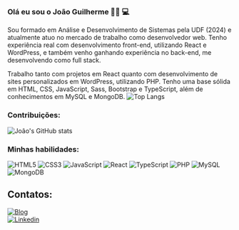 ### Olá eu sou o João Guilherme 👋🏾 💻

Sou formado em Análise e Desenvolvimento de Sistemas pela UDF (2024) e atualmente atuo no mercado de trabalho como desenvolvedor web. Tenho experiência real com desenvolvimento front-end, utilizando React e WordPress, e também venho ganhando experiência no back-end, me desenvolvendo como full stack.

Trabalho tanto com projetos em React quanto com desenvolvimento de sites personalizados em WordPress, utilizando PHP. Tenho uma base sólida em HTML, CSS, JavaScript, Sass, Bootstrap e TypeScript, além de conhecimentos em MySQL e MongoDB.
![Top Langs](https://github-readme-stats.vercel.app/api/top-langs/?username=joaoguiaguiar&hide_progress=true)

### Contribuições:

![João's GitHub stats](https://github-readme-stats.vercel.app/api?username=joaoguiaguiar&show_icons=true&theme=radical)

### Minhas habilidades:

![HTML5](https://img.shields.io/badge/HTML5-E34F26?style=for-the-badge&logo=html5&logoColor=white)
![CSS3](https://img.shields.io/badge/CSS3-1572B6?style=for-the-badge&logo=css3&logoColor=white)
![JavaScript](https://img.shields.io/badge/JavaScript-F7DF1E?style=for-the-badge&logo=javascript&logoColor=black)
![React](https://img.shields.io/badge/React-61DAFB?style=for-the-badge&logo=react&logoColor=black)
![TypeScript](https://img.shields.io/badge/TypeScript-007ACC?style=for-the-badge&logo=typescript&logoColor=white)
![PHP](https://img.shields.io/badge/PHP-777BB4?style=for-the-badge&logo=php&logoColor=white)
![MySQL](https://img.shields.io/badge/MySQL-4479A1?style=for-the-badge&logo=mysql&logoColor=white)
![MongoDB](https://img.shields.io/badge/MongoDB-47A248?style=for-the-badge&logo=mongodb&logoColor=white)

## Contatos:

[![Blog](https://img.shields.io/website?label=joaoguiaguiar.com&style=for-the-badge&url=https://joaoguiaguiar.com/)](https://dev-curriculo-joaoguiar.vercel.app/?vercelToolbarCode=HyAMxpw-RBMP0Q5)  
[![Linkedin](https://img.shields.io/badge/LinkedIn-0077B5?style=for-the-badge&logo=linkedin&logoColor=white)](https://www.linkedin.com/in/jo%C3%A3o-guilherme-rodrigues-aguiar/)

